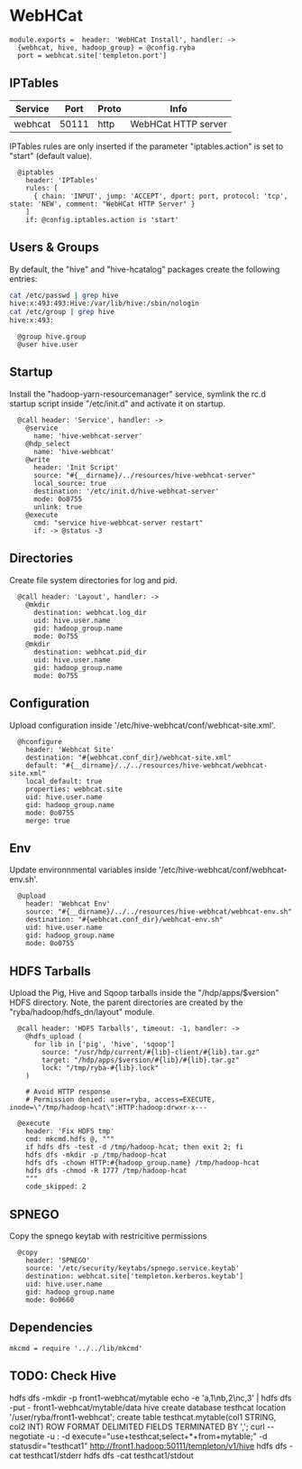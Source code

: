 
# WebHCat

    module.exports =  header: 'WebHCat Install', handler: ->
      {webhcat, hive, hadoop_group} = @config.ryba
      port = webhcat.site['templeton.port']
      
      
## IPTables

| Service | Port  | Proto | Info                |
|---------|-------|-------|---------------------|
| webhcat | 50111 | http  | WebHCat HTTP server |

IPTables rules are only inserted if the parameter "iptables.action" is set to
"start" (default value).

      @iptables
        header: 'IPTables' 
        rules: [
          { chain: 'INPUT', jump: 'ACCEPT', dport: port, protocol: 'tcp', state: 'NEW', comment: "WebHCat HTTP Server" }
        ]
        if: @config.iptables.action is 'start'
        
## Users & Groups

By default, the "hive" and "hive-hcatalog" packages create the following
entries:

```bash
cat /etc/passwd | grep hive
hive:x:493:493:Hive:/var/lib/hive:/sbin/nologin
cat /etc/group | grep hive
hive:x:493:
```

      @group hive.group
      @user hive.user


## Startup

Install the "hadoop-yarn-resourcemanager" service, symlink the rc.d startup script
inside "/etc/init.d" and activate it on startup.

      @call header: 'Service', handler: ->
        @service
          name: 'hive-webhcat-server'
        @hdp_select
          name: 'hive-webhcat'
        @write
          header: 'Init Script'
          source: "#{__dirname}/../resources/hive-webhcat-server"
          local_source: true
          destination: '/etc/init.d/hive-webhcat-server'
          mode: 0o0755
          unlink: true
        @execute
          cmd: "service hive-webhcat-server restart"
          if: -> @status -3

## Directories

Create file system directories for log and pid. 

      @call header: 'Layout', handler: ->
        @mkdir
          destination: webhcat.log_dir
          uid: hive.user.name
          gid: hadoop_group.name
          mode: 0o755
        @mkdir
          destination: webhcat.pid_dir
          uid: hive.user.name
          gid: hadoop_group.name
          mode: 0o755

## Configuration

Upload configuration inside '/etc/hive-webhcat/conf/webhcat-site.xml'.

      @hconfigure
        header: 'Webhcat Site'
        destination: "#{webhcat.conf_dir}/webhcat-site.xml"
        default: "#{__dirname}/../../resources/hive-webhcat/webhcat-site.xml"
        local_default: true
        properties: webhcat.site
        uid: hive.user.name
        gid: hadoop_group.name
        mode: 0o0755
        merge: true

## Env

Update environnmental variables inside '/etc/hive-webhcat/conf/webhcat-env.sh'.

      @upload
        header: 'Webhcat Env'
        source: "#{__dirname}/../../resources/hive-webhcat/webhcat-env.sh"
        destination: "#{webhcat.conf_dir}/webhcat-env.sh"
        uid: hive.user.name
        gid: hadoop_group.name
        mode: 0o0755

## HDFS Tarballs

Upload the Pig, Hive and Sqoop tarballs inside the "/hdp/apps/$version"
HDFS directory. Note, the parent directories are created by the
"ryba/hadoop/hdfs_dn/layout" module.

      @call header: 'HDFS Tarballs', timeout: -1, handler: ->
        @hdfs_upload (
          for lib in ['pig', 'hive', 'sqoop']
            source: "/usr/hdp/current/#{lib}-client/#{lib}.tar.gz"
            target: "/hdp/apps/$version/#{lib}/#{lib}.tar.gz"
            lock: "/tmp/ryba-#{lib}.lock"
        )

        # Avoid HTTP response
        # Permission denied: user=ryba, access=EXECUTE, inode=\"/tmp/hadoop-hcat\":HTTP:hadoop:drwxr-x---
        
      @execute
        header: 'Fix HDFS tmp'
        cmd: mkcmd.hdfs @, """
        if hdfs dfs -test -d /tmp/hadoop-hcat; then exit 2; fi
        hdfs dfs -mkdir -p /tmp/hadoop-hcat
        hdfs dfs -chown HTTP:#{hadoop_group.name} /tmp/hadoop-hcat
        hdfs dfs -chmod -R 1777 /tmp/hadoop-hcat
        """
        code_skipped: 2

## SPNEGO

Copy the spnego keytab with restricitive permissions

      @copy
        header: 'SPNEGO'
        source: '/etc/security/keytabs/spnego.service.keytab'
        destination: webhcat.site['templeton.kerberos.keytab']
        uid: hive.user.name
        gid: hadoop_group.name
        mode: 0o0660

## Dependencies

    mkcmd = require '../../lib/mkcmd'

## TODO: Check Hive

hdfs dfs -mkdir -p front1-webhcat/mytable
echo -e 'a,1\nb,2\nc,3' | hdfs dfs -put - front1-webhcat/mytable/data
hive
  create database testhcat location '/user/ryba/front1-webhcat';
  create table testhcat.mytable(col1 STRING, col2 INT) ROW FORMAT DELIMITED FIELDS TERMINATED BY ',';
curl --negotiate -u : -d execute="use+testhcat;select+*+from+mytable;" -d statusdir="testhcat1" http://front1.hadoop:50111/templeton/v1/hive
hdfs dfs -cat testhcat1/stderr
hdfs dfs -cat testhcat1/stdout
